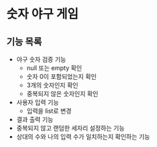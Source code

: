 # 숫자 야구 게임
## 기능 목록
- 야구 숫자 검증 기능
    - null 또는 empty 확인
    - 숫자 0이 포함되었는지 확인
    - 3개의 숫자인지 확인
    - 중복되지 않은 숫자인지 확인
- 사용자 입력 기능
    - 입력을 list로 변경
- 결과 출력 기능
- 중복되지 않고 랜덤한 세자리 설정하는 기능
- 상대의 수와 나의 입력 수가 일치하는지 확인하는 기능